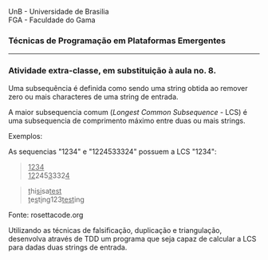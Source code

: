 UnB - Universidade de Brasilia  
FGA - Faculdade do Gama  

### Técnicas de Programação em Plataformas Emergentes

---

### Atividade extra-classe, em substituição à aula no. 8.

Uma subsequência é definida como sendo uma string obtida ao remover zero ou mais
characteres de uma string de entrada. 

A maior subsequencia comum (_Longest Common Subsequence_ - LCS) é uma
subsequencia de comprimento máximo entre duas ou mais strings.   

Exemplos: 

As sequencias "1234" e "1224533324" possuem a LCS "1234":   
><u>1234</u>  
><u>12</u>245<u>3</u>332<u>4</u>

><u>t</u>hi<u>si</u>sa<u>test</u>  
><u>t</u>e<u>s</u>t<u>i</u>ng123<u>test</u>ing

Fonte: rosettacode.org

Utilizando as técnicas de falsificação, duplicação e triangulação, desenvolva
através de TDD um programa que seja capaz de calcular a LCS para dadas duas
strings de entrada. 
